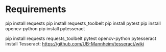 # Requirements

pip install requests
pip install requests_toolbelt
pip install pytest
pip install opencv-python
pip install pytesseract

pip install requests requests_toolbelt pytest opencv-python pytesseract
install Tesseract: https://github.com/UB-Mannheim/tesseract/wiki



